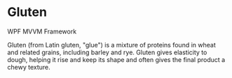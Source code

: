 # Gluten
WPF MVVM Framework

Gluten (from Latin gluten, "glue") is a mixture of proteins found in wheat and related grains, including barley and rye. Gluten gives elasticity to dough, helping it rise and keep its shape and often gives the final product a chewy texture.
